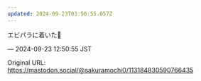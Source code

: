 ```yaml
---
updated: 2024-09-23T03:50:55.057Z
---
```


<p>エビパラに着いた🍤</p>

&mdash; 2024-09-23 12:50:55 JST

Original URL: https://mastodon.social/@sakuramochi0/113184830590766435
